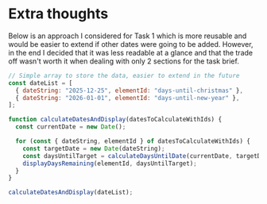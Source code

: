 # Extra thoughts

Below is an approach I considered for Task 1 which is more reusable and would be easier to extend if other dates were going to be added. However, in the end I decided that it was less readable at a glance and that the trade off wasn't worth it when dealing with only 2 sections for the task brief.

```js
// Simple array to store the data, easier to extend in the future
const dateList = [
  { dateString: "2025-12-25", elementId: "days-until-christmas" },
  { dateString: "2026-01-01", elementId: "days-until-new-year" },
];

function calculateDatesAndDisplay(datesToCalculateWithIds) {
  const currentDate = new Date();

  for (const { dateString, elementId } of datesToCalculateWithIds) {
    const targetDate = new Date(dateString);
    const daysUntilTarget = calculateDaysUntilDate(currentDate, targetDate);
    displayDaysRemaining(elementId, daysUntilTarget);
  }
}

calculateDatesAndDisplay(dateList);
```